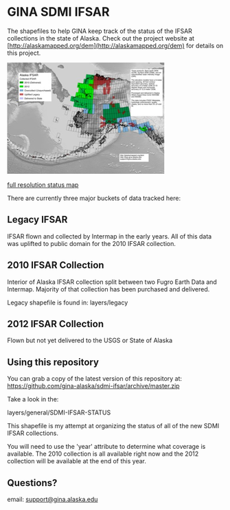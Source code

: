 GINA SDMI IFSAR
===============

The shapefiles to help GINA keep track of the status
of the IFSAR collections in the state of Alaska.  Check out the project website at [http://alaskamapped.org/dem](http://alaskamapped.org/dem) for details on this project.

![current status map](./maps/Alaska-IFSAR-STATUS-current-thumb.jpg "Current Status")

[full resolution status map](maps/Alaska-IFSAR-STATUS-current.jpg)

There are currently three major buckets of data tracked here:

Legacy IFSAR
------------

IFSAR flown and collected by Intermap in the early years.  All of
this data was uplifted to public domain for the 2010 IFSAR collection.

2010 IFSAR Collection
---------------------

Interior of Alaska IFSAR collection split between two Fugro Earth Data 
and Intermap.  Majority of that collection has been purchased and delivered.

Legacy shapefile is found in: layers/legacy

2012 IFSAR Collection
---------------------

Flown but not yet delivered to the USGS or State of Alaska

Using this repository
---------------------

You can grab a copy of the latest version of this repository at:
https://github.com/gina-alaska/sdmi-ifsar/archive/master.zip

Take a look in the:

layers/general/SDMI-IFSAR-STATUS

This shapefile is my attempt at organizing the status of all of 
the new SDMI IFSAR collections. 

You will need to use the 'year' attribute to determine what coverage 
is available.  The 2010 collection is all available right now and 
the 2012 collection will be available at the end of this year.

Questions?
----------
email: support@gina.alaska.edu

